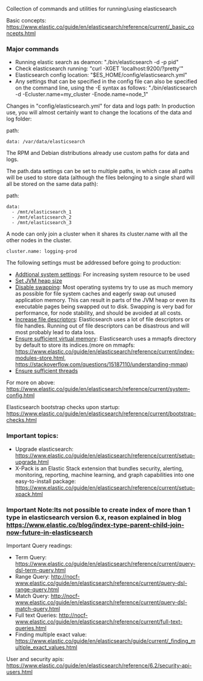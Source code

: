 Collection of commands and utilities for running/using elasticsearch

Basic concepts: https://www.elastic.co/guide/en/elasticsearch/reference/current/_basic_concepts.html

### Major commands
  * Running elastic search as deamon: "./bin/elasticsearch -d -p pid"
  * Check elasticsearch running: "curl -XGET 'localhost:9200/?pretty'"
  * Elasticsearch config location: "$ES_HOME/config/elasticsearch.yml"
  * Any settings that can be specified in the config file can also be specified on the command line, using the -E syntax as follows: "./bin/elasticsearch -d -Ecluster.name=my_cluster -Enode.name=node_1" 


Changes in "config/elasticsearch.yml" for data and logs path: In production use, you will almost certainly want to change the locations of the data and log folder:

path:
  ```logs: /var/log/elasticsearch
  data: /var/data/elasticsearch
  ```
The RPM and Debian distributions already use custom paths for data and logs.

The path.data settings can be set to multiple paths, in which case all paths will be used to store data (although the files belonging to a single shard will all be stored on the same data path):

path:
  ```
  data:
    - /mnt/elasticsearch_1
    - /mnt/elasticsearch_2
    - /mnt/elasticsearch_3
  ```
A node can only join a cluster when it shares its cluster.name with all the other nodes in the cluster. 
 ```
 cluster.name: logging-prod
 ```
 
The following settings must be addressed before going to production:

 * [Addtional system settings](https://www.elastic.co/guide/en/elasticsearch/reference/current/setting-system-settings.html): For increasing system resource to be used
 * [Set JVM heap size](https://www.elastic.co/guide/en/elasticsearch/reference/current/heap-size.html)
 * [Disable swapping](https://www.elastic.co/guide/en/elasticsearch/reference/current/setup-configuration-memory.html): Most operating systems try to use as much memory as possible for file system caches and eagerly swap out unused application memory. This can result in parts of the JVM heap or even its executable pages being swapped out to disk. Swapping is very bad for performance, for node stability, and should be avoided at all costs.
 * [Increase file descriptors](https://www.elastic.co/guide/en/elasticsearch/reference/current/file-descriptors.html): Elasticsearch uses a lot of file descriptors or file handles. Running out of file descriptors can be disastrous and will most probably lead to data loss.
 * [Ensure sufficient virtual memory](https://www.elastic.co/guide/en/elasticsearch/reference/current/vm-max-map-count.html): Elasticsearch uses a mmapfs directory by default to store its indices.(more on mmapfs: https://www.elastic.co/guide/en/elasticsearch/reference/current/index-modules-store.html, https://stackoverflow.com/questions/15187110/understanding-mmap)
 * [Ensure sufficient threads](https://www.elastic.co/guide/en/elasticsearch/reference/current/max-number-of-threads.html)

For more on above: https://www.elastic.co/guide/en/elasticsearch/reference/current/system-config.html

Elasticsearch bootstrap checks upon startup: https://www.elastic.co/guide/en/elasticsearch/reference/current/bootstrap-checks.html

### Important topics: 
  * Upgrade elasticsearch: https://www.elastic.co/guide/en/elasticsearch/reference/current/setup-upgrade.html
  * X-Pack is an Elastic Stack extension that bundles security, alerting, monitoring, reporting, machine learning, and graph capabilities into one easy-to-install package: https://www.elastic.co/guide/en/elasticsearch/reference/current/setup-xpack.html


### Important Note:Its not possible to create index of more than 1 type in elasticsearch version 6.x, reason explained in blog https://www.elastic.co/blog/index-type-parent-child-join-now-future-in-elasticsearch


Important Query readings:
 - Term Query: https://www.elastic.co/guide/en/elasticsearch/reference/current/query-dsl-term-query.html
 - Range Query: http://nocf-www.elastic.co/guide/en/elasticsearch/reference/current/query-dsl-range-query.html
 - Match Query: http://nocf-www.elastic.co/guide/en/elasticsearch/reference/current/query-dsl-match-query.html
 - Full text Queries: http://nocf-www.elastic.co/guide/en/elasticsearch/reference/current/full-text-queries.html
 - Finding multiple exact value: https://www.elastic.co/guide/en/elasticsearch/guide/current/_finding_multiple_exact_values.html
 
User and security apis: https://www.elastic.co/guide/en/elasticsearch/reference/6.2/security-api-users.html
